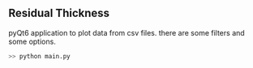 ## Residual Thickness

pyQt6 application to plot data from csv files. there are some filters and some options.

```python
>> python main.py
```